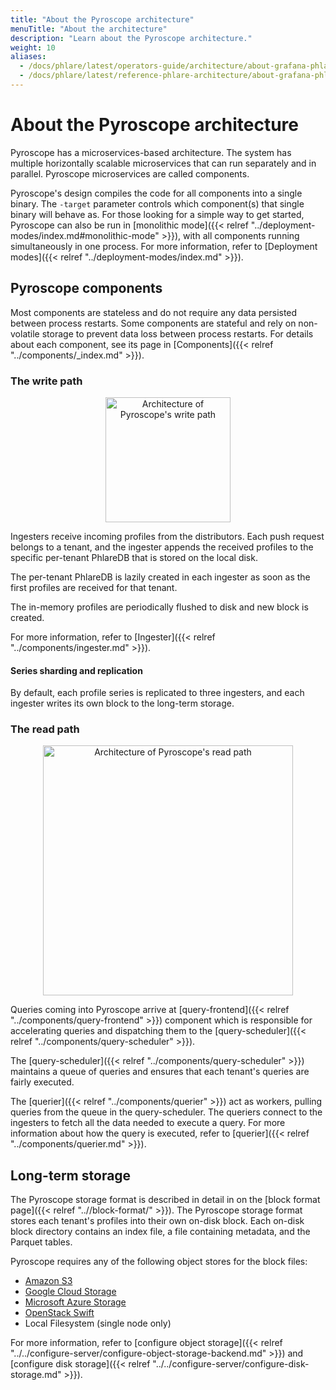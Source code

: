 ```yaml
---
title: "About the Pyroscope architecture"
menuTitle: "About the architecture"
description: "Learn about the Pyroscope architecture."
weight: 10
aliases:
  - /docs/phlare/latest/operators-guide/architecture/about-grafana-phlare-architecture/
  - /docs/phlare/latest/reference-phlare-architecture/about-grafana-phlare-architecture/
---
```


# About the Pyroscope architecture

Pyroscope has a microservices-based architecture.
The system has multiple horizontally scalable microservices that can run separately and in parallel.
Pyroscope microservices are called components.

Pyroscope's design compiles the code for all components into a single binary.
The `-target` parameter controls which component(s) that single binary will behave as. For those looking for a simple way to get started, Pyroscope can also be run in [monolithic mode]({{< relref "../deployment-modes/index.md#monolithic-mode" >}}), with all components running simultaneously in one process.
For more information, refer to [Deployment modes]({{< relref "../deployment-modes/index.md" >}}).

## Pyroscope components

Most components are stateless and do not require any data persisted between process restarts. Some components are stateful and rely on non-volatile storage to prevent data loss between process restarts. For details about each component, see its page in [Components]({{< relref "../components/_index.md" >}}).

### The write path

[//]: # "To edit open with https://mermaid.live/edit#pako{...}"

<p align="center">
  <img alt="Architecture of Pyroscope's write path" width="200px" src="https://mermaid.ink/svg/pako:eNqNUc9PwyAU_lcavGzJtrqi3cbBg9GzB008rDtQeLQoLQ08nMvS_11onHr09vH9gvc4E2ElEEaUsUfRcofZy33VZ1nw4Gb7V6cR_GGeLZd3mdQena4DWpccf46TrPsGPMKkXfAkWJ8o62f7p_oNBGY-RuAwT6zHk4HpskxpY9iV2qlF7LXvwK4opd94edQSW1YMn78h6_8dIQvSgeu4lnHSc6qoCLbQQUVYhBIUDwYrUvVjtIZBcoRHqeMzCVPceFgQHud8PvWCMHQBLqYHzRvHux-XsVxCDJ0Jnoa01iYuKVYK2yvdJD44E-kWcfAsz5O8ajS2oV4J2-Vey_QH7ceuzMui3PKCQrmh_JZSKer1bquKm7WSm-t1wck4jl9KVZdq" />
  </a>
</p>

Ingesters receive incoming profiles from the distributors.
Each push request belongs to a tenant, and the ingester appends the received profiles to the specific per-tenant PhlareDB that is stored on the local disk.

The per-tenant PhlareDB is lazily created in each ingester as soon as the first profiles are received for that tenant.

The in-memory profiles are periodically flushed to disk and new block is created.

For more information, refer to [Ingester]({{< relref "../components/ingester.md" >}}).

#### Series sharding and replication

By default, each profile series is replicated to three ingesters, and each ingester writes its own block to the long-term storage.

### The read path

[//]: # "To edit open with https://mermaid.live/edit#pako{...}"

<p align="center">
  <img alt="Architecture of Pyroscope's read path" width="400px" src="https://mermaid.ink/svg/pako:eNqNkU1PwzAMQP9KlF02aV1ZC92WAwcEZyTgtu6QNU4bSJOSOIxq6n8nnfg-7eY8P1uOfaSVFUAZldoeqoY7JE83pSEkeHDT7QNw4XczkiTX5DWA6xPprEEwYnT-kl-SrxoQQYP7shS4c9LK1ODxPyeVbWOGeGvNSbN-FKyfbu_3z1Ah8Wgd7GYj9dhrOE1PpNKaTeRGzj06-wJskuf5Z5wclMCGZd37T5H1Z5fQOW3BtVyJuLrj2KKk2EALJWUxFCB50FjS0gxR5QHtY28qytAFmNPQCY5wq3jteEuZ5Np_0zuh4me-obZcQHweKfbdeKdaeYwtK2ukqkcenI64Qew8S9MxvagVNmG_iGtLvRLjUZu3TZEWWbHmWQ7FKudXeS6q_XKzltnlUorVxTLjdBiGD-Nas38" />
  </a>
</p>

Queries coming into Pyroscope arrive at [query-frontend]({{< relref "../components/query-frontend" >}}) component which is responsible for accelerating queries and dispatching them to the [query-scheduler]({{< relref "../components/query-scheduler" >}}).

The [query-scheduler]({{< relref "../components/query-scheduler" >}}) maintains a queue of queries and ensures that each tenant's queries are fairly executed.

The [querier]({{< relref "../components/querier" >}}) act as workers, pulling queries from the queue in the query-scheduler. The queriers connect to the ingesters to fetch all the data needed to execute a query. For more information about how the query is executed, refer to [querier]({{< relref "../components/querier.md" >}}).

## Long-term storage

The Pyroscope storage format is described in detail in on the [block format page]({{< relref "..//block-format/" >}}).
The Pyroscope storage format stores each tenant's profiles into their own on-disk block. Each on-disk block directory contains an index file, a file containing metadata, and the Parquet tables.

Pyroscope requires any of the following object stores for the block files:

[//]: # "TODO: Verify that's correct"

- [Amazon S3](https://aws.amazon.com/s3)
- [Google Cloud Storage](https://cloud.google.com/storage/)
- [Microsoft Azure Storage](https://azure.microsoft.com/en-us/services/storage/)
- [OpenStack Swift](https://wiki.openstack.org/wiki/Swift)
- Local Filesystem (single node only)

For more information, refer to [configure object storage]({{< relref "../../configure-server/configure-object-storage-backend.md" >}}) and [configure disk storage]({{< relref "../../configure-server/configure-disk-storage.md" >}}).
